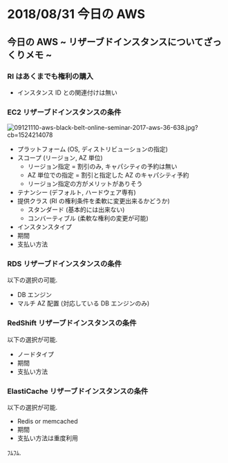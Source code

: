 # 2018/08/31 今日の AWS

## 今日の AWS ~ リザーブドインスタンスについてざっくりメモ ~

### RI はあくまでも権利の購入

* インスタンス ID との関連付けは無い

### EC2 リザーブドインスタンスの条件

![09121110-aws-black-belt-online-seminar-2017-aws-36-638.jpg?cb=1524214078](https://image.slidesharecdn.com/20170912aws-blackbelt-reservedinstances-170912051008/95/09121110-aws-black-belt-online-seminar-2017-aws-36-638.jpg?cb=1524214078)

* プラットフォーム (OS, ディストリビューションの指定)
* スコープ (リージョン, AZ 単位)
    * リージョン指定 = 割引のみ, キャパシティの予約は無い
    * AZ 単位での指定 = 割引と指定した AZ のキャパシティ予約
    * リージョン指定の方がメリットがありそう
* テナンシー (デフォルト, ハードウェア専有)
* 提供クラス (RI の権利条件を柔軟に変更出来るかどうか)
    * スタンダード (基本的には出来ない)
    * コンバーティブル (柔軟な権利の変更が可能)
* インスタンスタイプ
* 期間
* 支払い方法

### RDS リザーブドインスタンスの条件

以下の選択の可能.

* DB エンジン
* マルチ AZ 配置 (対応している DB エンジンのみ)

### RedShift リザーブドインスタンスの条件

以下の選択が可能.

* ノードタイプ
* 期間
* 支払い方法

### ElastiCache リザーブドインスタンスの条件

以下の選択が可能.

* Redis or memcached
* 期間
* 支払い方法は重度利用

ﾌﾑﾌﾑ.
